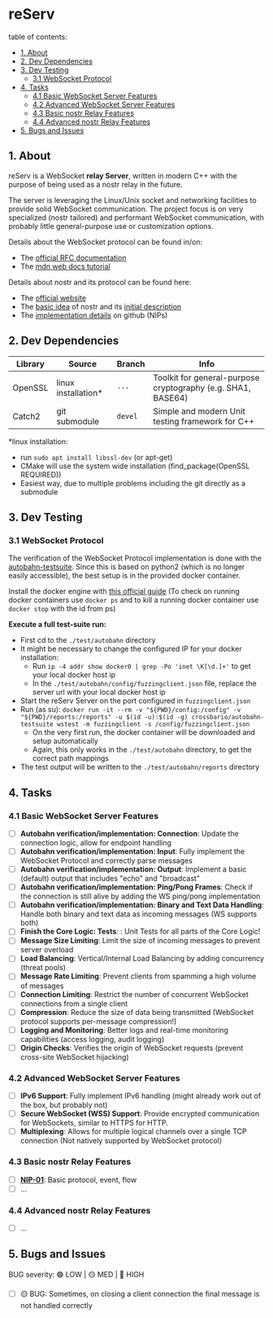 # reServ

table of contents:
- [1. About](#1-about)
- [2. Dev Dependencies](#2-dev-dependencies)
- [3. Dev Testing](#3-dev-testing)
  - [3.1 WebSocket Protocol](#31-websocket-protocol)
- [4. Tasks](#4-tasks)
  - [4.1 Basic WebSocket Server Features](#41-basic-websocket-server-features)
  - [4.2 Advanced WebSocket Server Features](#42-advanced-websocket-server-features)
  - [4.3 Basic nostr Relay Features](#43-basic-nostr-relay-features)
  - [4.4 Advanced nostr Relay Features](#44-advanced-nostr-relay-features)
- [5. Bugs and Issues](#5-bugs-and-issues)

## 1. About

reServ is a WebSocket <b>relay Server</b>, written in modern C++ with the purpose of being used as a nostr relay in the future. 

The server is leveraging the Linux/Unix socket and networking facilities to provide solid WebSocket communication. The project focus is on very specialized (nostr tailored) and performant WebSocket communication, with probably little general-purpose use or customization options.

Details about the WebSocket protocol can be found in/on:
- The [official RFC documentation](https://www.rfc-editor.org/rfc/rfc6455)
- The [mdn web docs tutorial](https://developer.mozilla.org/en-US/docs/Web/API/WebSockets_API/Writing_WebSocket_servers)

Details about nostr and its protocol can be found here:
- The [official website](https://nostr.com/)
- The [basic idea](https://nostr.how/en/what-is-nostr) of nostr and its [initial description](https://fiatjaf.com/nostr.html)
- The [implementation details](https://github.com/nostr-protocol/nips) on github (NIPs)

## 2. Dev Dependencies

|Library        |Source               |Branch         |Info                                                           |
|---------------|---------------------|---------------|--------------------------------------------------------------|
|OpenSSL        |linux installation*  |`---`          |Toolkit for general-purpose cryptography (e.g. SHA1, BASE64)   |
|Catch2         |git submodule        |`devel`        |Simple and modern Unit testing framework for C++               |

*linux installation:
- run `sudo apt install libssl-dev` (or apt-get)
- CMake will use the system wide installation (find_package(OpenSSL REQUIRED))
- Easiest way, due to multiple problems including the git directly as a submodule

## 3. Dev Testing

### 3.1 WebSocket Protocol

The verification of the WebSocket Protocol implementation is done with the [autobahn-testsuite](https://github.com/crossbario/autobahn-testsuite). Since this is based on python2 (which is no longer easily accessible), the best setup is in the provided docker container.

Install the docker engine with [this official guide](https://docs.docker.com/engine/install/)
(To check on running docker containers use `docker ps` and to kill a running docker container use `docker stop` with the id from ps)

<b>Execute a full test-suite run:</b>
- First cd to the `./test/autobahn` directory
- It might be necessary to change the configured IP for your docker installation:
    - Run `ip -4 addr show docker0 | grep -Po 'inet \K[\d.]+'` to get your local docker host ip
    - In the `./test/autobahn/config/fuzzingclient.json` file, replace the server url with your local docker host ip
- Start the reServ Server on the port configured in `fuzzingclient.json`
- Run (as su): `docker run -it --rm -v "${PWD}/config:/config" -v "${PWD}/reports:/reports" -u $(id -u):$(id -g) crossbario/autobahn-testsuite wstest -m fuzzingclient -s /config/fuzzingclient.json`
    - On the very first run, the docker container will be downloaded and setup automatically
    - Again, this only works in the `./test/autobahn` directory, to get the correct path mappings
- The test output will be written to the `./test/autobahn/reports` directory


## 4. Tasks

### 4.1 Basic WebSocket Server Features

- [ ] **Autobahn verification/implementation: Connection**: Update the connection logic, allow for endpoint handling
- [ ] **Autobahn verification/implementation: Input**: Fully implement the WebSocket Protocol and correctly parse messages
- [ ] **Autobahn verification/implementation: Output**: Implement a basic (default) output that includes "echo" and "broadcast"
- [ ] **Autobahn verification/implementation: Ping/Pong Frames**: Check if the connection is still alive by adding the WS ping/pong implementation
- [ ] **Autobahn verification/implementation: Binary and Text Data Handling**: Handle both binary and text data as incoming messages (WS supports both)
- [ ] **Finish the Core Logic: Tests**: : Unit Tests for all parts of the Core Logic!
- [ ] **Message Size Limiting**: Limit the size of incoming messages to prevent server overload
- [ ] **Load Balancing**: Vertical/Internal Load Balancing by adding concurrency (threat pools) 
- [ ] **Message Rate Limiting**: Prevent clients from spamming a high volume of messages
- [ ] **Connection Limiting**: Restrict the number of concurrent WebSocket connections from a single client
- [ ] **Compression**: Reduce the size of data being transmitted (WebSocket protocol supports per-message compression!)
- [ ] **Logging and Monitoring**: Better logs and real-time monitoring capabilities (access logging, audit logging)
- [ ] **Origin Checks**: Verifies the origin of WebSocket requests (prevent cross-site WebSocket hijacking)

### 4.2 Advanced WebSocket Server Features

- [ ] **IPv6 Support**: Fully implement IPv6 handling (might already work out of the box, but probably not)
- [ ] **Secure WebSocket (WSS) Support**: Provide encrypted communication for WebSockets, similar to HTTPS for HTTP.
- [ ] **Multiplexing**: Allows for multiple logical channels over a single TCP connection (Not natively supported by WebSocket protocol)

### 4.3 Basic nostr Relay Features

- [ ] **[NIP-01](https://github.com/nostr-protocol/nips/blob/master/01.md)**: Basic protocol, event, flow
- [ ] ...

### 4.4 Advanced nostr Relay Features

- [ ] ...

## 5. Bugs and Issues

BUG severity: 🟢 LOW | 🟡 MED | 🔴 HIGH


- [ ] 🟡 BUG: Sometimes, on closing a client connection the final message is not handled correctly
